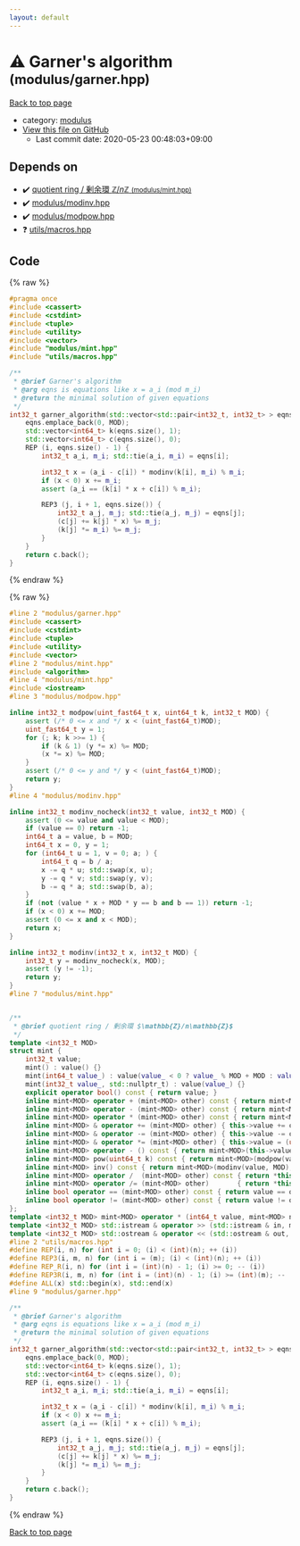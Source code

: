 ```yaml
---
layout: default
---
```


<!-- mathjax config similar to math.stackexchange -->
<script type="text/javascript" async
  src="https://cdnjs.cloudflare.com/ajax/libs/mathjax/2.7.5/MathJax.js?config=TeX-MML-AM_CHTML">
</script>
<script type="text/x-mathjax-config">
  MathJax.Hub.Config({
    TeX: { equationNumbers: { autoNumber: "AMS" }},
    tex2jax: {
      inlineMath: [ ['$','$'] ],
      processEscapes: true
    },
    "HTML-CSS": { matchFontHeight: false },
    displayAlign: "left",
    displayIndent: "2em"
  });
</script>

<script type="text/javascript" src="https://cdnjs.cloudflare.com/ajax/libs/jquery/3.4.1/jquery.min.js"></script>
<script src="https://cdn.jsdelivr.net/npm/jquery-balloon-js@1.1.2/jquery.balloon.min.js" integrity="sha256-ZEYs9VrgAeNuPvs15E39OsyOJaIkXEEt10fzxJ20+2I=" crossorigin="anonymous"></script>
<script type="text/javascript" src="../../assets/js/copy-button.js"></script>
<link rel="stylesheet" href="../../assets/css/copy-button.css" />


# :warning: Garner's algorithm <small>(modulus/garner.hpp)</small>

<a href="../../index.html">Back to top page</a>

* category: <a href="../../index.html#06efba23b1f3a9b846a25c6b49f30348">modulus</a>
* <a href="{{ site.github.repository_url }}/blob/master/modulus/garner.hpp">View this file on GitHub</a>
    - Last commit date: 2020-05-23 00:48:03+09:00




## Depends on

* :heavy_check_mark: <a href="mint.hpp.html">quotient ring / 剰余環 $\mathbb{Z}/n\mathbb{Z}$ <small>(modulus/mint.hpp)</small></a>
* :heavy_check_mark: <a href="modinv.hpp.html">modulus/modinv.hpp</a>
* :heavy_check_mark: <a href="modpow.hpp.html">modulus/modpow.hpp</a>
* :question: <a href="../utils/macros.hpp.html">utils/macros.hpp</a>


## Code

<a id="unbundled"></a>
{% raw %}
```cpp
#pragma once
#include <cassert>
#include <cstdint>
#include <tuple>
#include <utility>
#include <vector>
#include "modulus/mint.hpp"
#include "utils/macros.hpp"

/**
 * @brief Garner's algorithm
 * @arg eqns is equations like x = a_i (mod m_i)
 * @return the minimal solution of given equations
 */
int32_t garner_algorithm(std::vector<std::pair<int32_t, int32_t> > eqns, int32_t MOD) {
    eqns.emplace_back(0, MOD);
    std::vector<int64_t> k(eqns.size(), 1);
    std::vector<int64_t> c(eqns.size(), 0);
    REP (i, eqns.size() - 1) {
        int32_t a_i, m_i; std::tie(a_i, m_i) = eqns[i];

        int32_t x = (a_i - c[i]) * modinv(k[i], m_i) % m_i;
        if (x < 0) x += m_i;
        assert (a_i == (k[i] * x + c[i]) % m_i);

        REP3 (j, i + 1, eqns.size()) {
            int32_t a_j, m_j; std::tie(a_j, m_j) = eqns[j];
            (c[j] += k[j] * x) %= m_j;
            (k[j] *= m_i) %= m_j;
        }
    }
    return c.back();
}

```
{% endraw %}

<a id="bundled"></a>
{% raw %}
```cpp
#line 2 "modulus/garner.hpp"
#include <cassert>
#include <cstdint>
#include <tuple>
#include <utility>
#include <vector>
#line 2 "modulus/mint.hpp"
#include <algorithm>
#line 4 "modulus/mint.hpp"
#include <iostream>
#line 3 "modulus/modpow.hpp"

inline int32_t modpow(uint_fast64_t x, uint64_t k, int32_t MOD) {
    assert (/* 0 <= x and */ x < (uint_fast64_t)MOD);
    uint_fast64_t y = 1;
    for (; k; k >>= 1) {
        if (k & 1) (y *= x) %= MOD;
        (x *= x) %= MOD;
    }
    assert (/* 0 <= y and */ y < (uint_fast64_t)MOD);
    return y;
}
#line 4 "modulus/modinv.hpp"

inline int32_t modinv_nocheck(int32_t value, int32_t MOD) {
    assert (0 <= value and value < MOD);
    if (value == 0) return -1;
    int64_t a = value, b = MOD;
    int64_t x = 0, y = 1;
    for (int64_t u = 1, v = 0; a; ) {
        int64_t q = b / a;
        x -= q * u; std::swap(x, u);
        y -= q * v; std::swap(y, v);
        b -= q * a; std::swap(b, a);
    }
    if (not (value * x + MOD * y == b and b == 1)) return -1;
    if (x < 0) x += MOD;
    assert (0 <= x and x < MOD);
    return x;
}

inline int32_t modinv(int32_t x, int32_t MOD) {
    int32_t y = modinv_nocheck(x, MOD);
    assert (y != -1);
    return y;
}
#line 7 "modulus/mint.hpp"


/**
 * @brief quotient ring / 剰余環 $\mathbb{Z}/n\mathbb{Z}$
 */
template <int32_t MOD>
struct mint {
    int32_t value;
    mint() : value() {}
    mint(int64_t value_) : value(value_ < 0 ? value_ % MOD + MOD : value_ >= MOD ? value_ % MOD : value_) {}
    mint(int32_t value_, std::nullptr_t) : value(value_) {}
    explicit operator bool() const { return value; }
    inline mint<MOD> operator + (mint<MOD> other) const { return mint<MOD>(*this) += other; }
    inline mint<MOD> operator - (mint<MOD> other) const { return mint<MOD>(*this) -= other; }
    inline mint<MOD> operator * (mint<MOD> other) const { return mint<MOD>(*this) *= other; }
    inline mint<MOD> & operator += (mint<MOD> other) { this->value += other.value; if (this->value >= MOD) this->value -= MOD; return *this; }
    inline mint<MOD> & operator -= (mint<MOD> other) { this->value -= other.value; if (this->value <    0) this->value += MOD; return *this; }
    inline mint<MOD> & operator *= (mint<MOD> other) { this->value = (uint_fast64_t)this->value * other.value % MOD; return *this; }
    inline mint<MOD> operator - () const { return mint<MOD>(this->value ? MOD - this->value : 0, nullptr); }
    inline mint<MOD> pow(uint64_t k) const { return mint<MOD>(modpow(value, k, MOD), nullptr); }
    inline mint<MOD> inv() const { return mint<MOD>(modinv(value, MOD), nullptr); }
    inline mint<MOD> operator /  (mint<MOD> other) const { return *this *  other.inv(); }
    inline mint<MOD> operator /= (mint<MOD> other)       { return *this *= other.inv(); }
    inline bool operator == (mint<MOD> other) const { return value == other.value; }
    inline bool operator != (mint<MOD> other) const { return value != other.value; }
};
template <int32_t MOD> mint<MOD> operator * (int64_t value, mint<MOD> n) { return mint<MOD>(value) * n; }
template <int32_t MOD> std::istream & operator >> (std::istream & in, mint<MOD> & n) { int64_t value; in >> value; n = value; return in; }
template <int32_t MOD> std::ostream & operator << (std::ostream & out, mint<MOD> n) { return out << n.value; }
#line 2 "utils/macros.hpp"
#define REP(i, n) for (int i = 0; (i) < (int)(n); ++ (i))
#define REP3(i, m, n) for (int i = (m); (i) < (int)(n); ++ (i))
#define REP_R(i, n) for (int i = (int)(n) - 1; (i) >= 0; -- (i))
#define REP3R(i, m, n) for (int i = (int)(n) - 1; (i) >= (int)(m); -- (i))
#define ALL(x) std::begin(x), std::end(x)
#line 9 "modulus/garner.hpp"

/**
 * @brief Garner's algorithm
 * @arg eqns is equations like x = a_i (mod m_i)
 * @return the minimal solution of given equations
 */
int32_t garner_algorithm(std::vector<std::pair<int32_t, int32_t> > eqns, int32_t MOD) {
    eqns.emplace_back(0, MOD);
    std::vector<int64_t> k(eqns.size(), 1);
    std::vector<int64_t> c(eqns.size(), 0);
    REP (i, eqns.size() - 1) {
        int32_t a_i, m_i; std::tie(a_i, m_i) = eqns[i];

        int32_t x = (a_i - c[i]) * modinv(k[i], m_i) % m_i;
        if (x < 0) x += m_i;
        assert (a_i == (k[i] * x + c[i]) % m_i);

        REP3 (j, i + 1, eqns.size()) {
            int32_t a_j, m_j; std::tie(a_j, m_j) = eqns[j];
            (c[j] += k[j] * x) %= m_j;
            (k[j] *= m_i) %= m_j;
        }
    }
    return c.back();
}

```
{% endraw %}

<a href="../../index.html">Back to top page</a>

